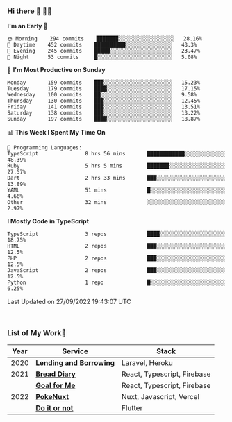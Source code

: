### Hi there 👋 🧑‍💻



<!--START_SECTION:waka-->
**I'm an Early 🐤** 

```text
🌞 Morning    294 commits    ███████░░░░░░░░░░░░░░░░░░   28.16% 
🌆 Daytime    452 commits    ██████████░░░░░░░░░░░░░░░   43.3% 
🌃 Evening    245 commits    █████░░░░░░░░░░░░░░░░░░░░   23.47% 
🌙 Night      53 commits     █░░░░░░░░░░░░░░░░░░░░░░░░   5.08%

```
📅 **I'm Most Productive on Sunday** 

```text
Monday       159 commits    ███░░░░░░░░░░░░░░░░░░░░░░   15.23% 
Tuesday      179 commits    ████░░░░░░░░░░░░░░░░░░░░░   17.15% 
Wednesday    100 commits    ██░░░░░░░░░░░░░░░░░░░░░░░   9.58% 
Thursday     130 commits    ███░░░░░░░░░░░░░░░░░░░░░░   12.45% 
Friday       141 commits    ███░░░░░░░░░░░░░░░░░░░░░░   13.51% 
Saturday     138 commits    ███░░░░░░░░░░░░░░░░░░░░░░   13.22% 
Sunday       197 commits    ████░░░░░░░░░░░░░░░░░░░░░   18.87%

```


📊 **This Week I Spent My Time On** 

```text
💬 Programming Languages: 
TypeScript               8 hrs 56 mins       ████████████░░░░░░░░░░░░░   48.39% 
Ruby                     5 hrs 5 mins        ███████░░░░░░░░░░░░░░░░░░   27.57% 
Dart                     2 hrs 33 mins       ███░░░░░░░░░░░░░░░░░░░░░░   13.89% 
YAML                     51 mins             █░░░░░░░░░░░░░░░░░░░░░░░░   4.66% 
Other                    32 mins             ░░░░░░░░░░░░░░░░░░░░░░░░░   2.97%

```

**I Mostly Code in TypeScript** 

```text
TypeScript               3 repos             ████░░░░░░░░░░░░░░░░░░░░░   18.75% 
HTML                     2 repos             ███░░░░░░░░░░░░░░░░░░░░░░   12.5% 
PHP                      2 repos             ███░░░░░░░░░░░░░░░░░░░░░░   12.5% 
JavaScript               2 repos             ███░░░░░░░░░░░░░░░░░░░░░░   12.5% 
Python                   1 repo              █░░░░░░░░░░░░░░░░░░░░░░░░   6.25%

```



 Last Updated on 27/09/2022 19:43:07 UTC
<!--END_SECTION:waka-->


<br />

### List of My Work🚀

| Year | Service | Stack |
|--|--|--|
| 2020 | [**Lending and Borrowing**](https://lending-and-borrowing.herokuapp.com/) | Laravel, Heroku |
| 2021 | [**Bread Diary**](https://bread-diary-web.web.app/) | React, Typescript, Firebase |
|  | [**Goal for Me**](https://goal-for-me.web.app/) | React, Typescript, Firebase |
| 2022 | [**PokeNuxt**](https://pokenuxt.vercel.app/) | Nuxt, Javascript, Vercel |
|  | [**Do it or not**](https://apps.apple.com/jp/app/do-it-or-not/id1613818865) | Flutter |